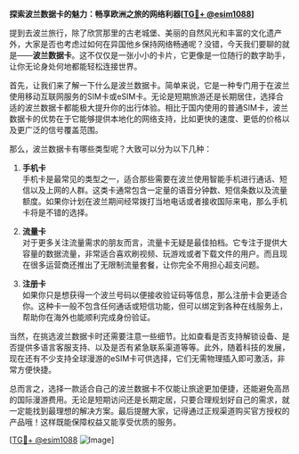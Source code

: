 **探索波兰数据卡的魅力：畅享欧洲之旅的网络利器[[TG💪+ @esim1088](https://t.me/s/esim1088)]**

提到去波兰旅行，除了欣赏那里的古老城堡、美丽的自然风光和丰富的文化遗产外，大家是否也考虑过如何在异国他乡保持网络畅通呢？没错，今天我们要聊的就是——**波兰数据卡**。这不仅仅是一张小小的卡片，它更像是一位随行的数字助手，让你无论身处何地都能轻松连接世界。

首先，让我们来了解一下什么是波兰数据卡。简单来说，它是一种专门用于在波兰使用移动互联网服务的SIM卡或eSIM卡。无论是短期旅游还是长期居住，选择合适的波兰数据卡都能极大提升你的出行体验。相比于国内使用的普通SIM卡，波兰数据卡的优势在于它能够提供本地化的网络支持，比如更快的速度、更低的价格以及更广泛的信号覆盖范围。

那么，波兰数据卡有哪些类型呢？大致可以分为以下几种：

1. **手机卡**  
   手机卡是最常见的类型之一，适合那些需要在波兰使用智能手机进行通话、短信以及上网的人群。这类卡通常包含一定量的语音分钟数、短信条数以及流量额度。如果你计划在波兰期间经常拨打当地电话或者接收国际来电，那么手机卡将是不错的选择。

2. **流量卡**  
   对于更多关注流量需求的朋友而言，流量卡无疑是最佳拍档。它专注于提供大容量的数据流量，非常适合喜欢刷视频、玩游戏或者下载文件的用户。而且现在很多运营商还推出了无限制流量套餐，让你完全不用担心超支问题。

3. **注册卡**  
   如果你只是想获得一个波兰号码以便接收验证码等信息，那么注册卡会更适合你。这种卡一般不包含任何通话或短信功能，但可以绑定到各种在线服务上，帮助你在海外也能顺利完成身份验证。

当然，在挑选波兰数据卡时还需要注意一些细节。比如查看是否支持解锁设备、是否提供多语言客服支持、以及是否有紧急联系渠道等等。此外，随着科技的发展，现在还有不少支持全球漫游的eSIM卡可供选择，它们无需物理插入即可激活，非常方便快捷。

总而言之，选择一款适合自己的波兰数据卡不仅能让旅途更加便捷，还能避免高昂的国际漫游费用。无论是短期访问还是长期定居，只要合理规划好自己的需求，就一定能找到最理想的解决方案。最后提醒大家，记得通过正规渠道购买官方授权的产品哦！这样既能保障权益又能享受优质的服务。

[[TG💪+ @esim1088](https://t.me/s/esim1088) ![Image](https://i.postimg.cc/4NQfJmqS/Snipaste-2025-05-13-00-14-12.png)]